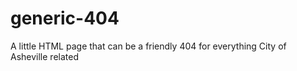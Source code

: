 # generic-404
A little HTML page that can be a friendly 404 for everything City of Asheville related
